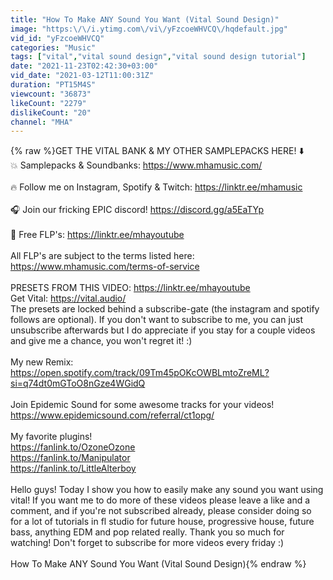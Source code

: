 ```yaml
---
title: "How To Make ANY Sound You Want (Vital Sound Design)"
image: "https:\/\/i.ytimg.com\/vi\/yFzcoeWHVCQ\/hqdefault.jpg"
vid_id: "yFzcoeWHVCQ"
categories: "Music"
tags: ["vital","vital sound design","vital sound design tutorial"]
date: "2021-11-23T02:42:30+03:00"
vid_date: "2021-03-12T11:00:31Z"
duration: "PT15M4S"
viewcount: "36873"
likeCount: "2279"
dislikeCount: "20"
channel: "MHA"
---
```

{% raw %}GET THE VITAL BANK &amp; MY OTHER SAMPLEPACKS HERE! ⬇️<br />💥 Samplepacks &amp; Soundbanks: <a rel="nofollow" target="blank" href="https://www.mhamusic.com/">https://www.mhamusic.com/</a><br /><br />🔥 Follow me on Instagram, Spotify &amp; Twitch: <a rel="nofollow" target="blank" href="https://linktr.ee/mhamusic">https://linktr.ee/mhamusic</a><br /><br />🎧 Join our fricking EPIC discord! <a rel="nofollow" target="blank" href="https://discord.gg/a5EaTYp">https://discord.gg/a5EaTYp</a><br /><br />🤯 Free FLP's: <a rel="nofollow" target="blank" href="https://linktr.ee/mhayoutube">https://linktr.ee/mhayoutube</a><br /><br />All FLP's are subject to the terms listed here: <a rel="nofollow" target="blank" href="https://www.mhamusic.com/terms-of-service">https://www.mhamusic.com/terms-of-service</a><br /><br />PRESETS FROM THIS VIDEO: <a rel="nofollow" target="blank" href="https://linktr.ee/mhayoutube">https://linktr.ee/mhayoutube</a><br />Get Vital: <a rel="nofollow" target="blank" href="https://vital.audio/">https://vital.audio/</a><br />The presets are locked behind a subscribe-gate (the instagram and spotify follows are optional). If you don't want to subscribe to me, you can just unsubscribe afterwards but I do appreciate if you stay for a couple videos and give me a chance, you won't regret it! :)<br /><br />My new Remix: <a rel="nofollow" target="blank" href="https://open.spotify.com/track/09Tm45pOKcOWBLmtoZreML?si=q74dt0mGToO8nGze4WGidQ">https://open.spotify.com/track/09Tm45pOKcOWBLmtoZreML?si=q74dt0mGToO8nGze4WGidQ</a><br /><br />Join Epidemic Sound for some awesome tracks for your videos!<br /><a rel="nofollow" target="blank" href="https://www.epidemicsound.com/referral/ct1opg/">https://www.epidemicsound.com/referral/ct1opg/</a><br /><br />My favorite plugins! <br /><a rel="nofollow" target="blank" href="https://fanlink.to/OzoneOzone">https://fanlink.to/OzoneOzone</a><br /><a rel="nofollow" target="blank" href="https://fanlink.to/Manipulator">https://fanlink.to/Manipulator</a><br /><a rel="nofollow" target="blank" href="https://fanlink.to/LittleAlterboy">https://fanlink.to/LittleAlterboy</a><br /><br />Hello guys! Today I show you how to easily make any sound you want using vital! If you want me to do more of these videos please leave a like and a comment, and if you're not subscribed already, please consider doing so for a lot of tutorials in fl studio for future house, progressive house, future bass, anything EDM and pop related really. Thank you so much for watching! Don't forget to subscribe for more videos every friday :)<br /><br />How To Make ANY Sound You Want (Vital Sound Design){% endraw %}
